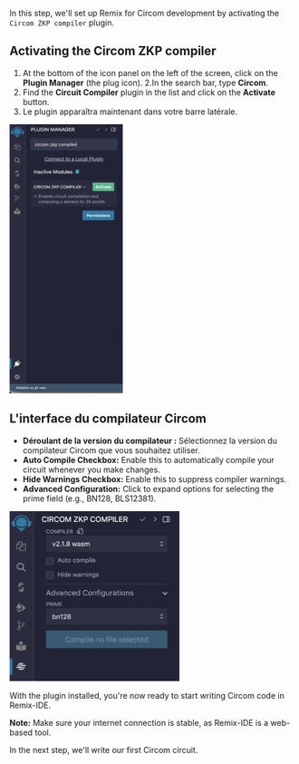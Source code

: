 In this step, we'll set up Remix for Circom development by activating the `Circom ZKP compiler` plugin.

## Activating the Circom ZKP compiler

1. At the bottom of the icon panel on the left of the screen, click on the **Plugin Manager** (the plug icon).
   2.In the search bar, type **Circom**.
2. Find the **Circuit Compiler** plugin in the list and click on the **Activate** button.
3. Le plugin apparaîtra maintenant dans votre barre latérale.

<img src="https://raw.githubusercontent.com/ethereum/remix-workshops/master/CircomIntro/step-2/images/install_plugin.png" alt="install-plugin" width=200 height=475>

## L'interface du compilateur Circom

- **Déroulant de la version du compilateur :** Sélectionnez la version du compilateur Circom que vous souhaitez utiliser.
- **Auto Compile Checkbox:** Enable this to automatically compile your circuit whenever you make changes.
- **Hide Warnings Checkbox:** Enable this to suppress compiler warnings.
- **Advanced Configuration:** Click to expand options for selecting the prime field (e.g., BN128, BLS12381).

<img src="https://raw.githubusercontent.com/ethereum/remix-workshops/master/CircomIntro/step-2/images/compiler_interface.png" alt="compiler-interface" width=300 height=300>

With the plugin installed, you're now ready to start writing Circom code in Remix-IDE.

**Note:** Make sure your internet connection is stable, as Remix-IDE is a web-based tool.

In the next step, we'll write our first Circom circuit.
